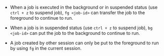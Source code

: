 - When a job is executed in the background or in suspended status (use `ctrl + z` to suspend job), `fg <job-id>` can transfer the job to the foreground to continue to run.

- When a job is in suspended status (use `ctrl + z` to suspend job), `bg <job-id>` can put the job to the background to continue to run.

- A job created by other session can only be put to the foreground to run by using `fg` in the current session.
